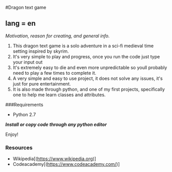 
#Dragon text game

 **lang = en**
 ---
 
*Motivation, reason for creating, and general info.*

1. This dragon text game is a solo adventure in a sci-fi medieval time setting inspired by skyrim.
2. It's very simple to play and progress, once you run the code just type your input out 
3. It's extremely easy to die and even more unpredictable so youll probably need to play a few times to complete it.
4. A very simple and easy to use project, it does not solve any issues, it's just for pure entertainment.
5. It is also made through python, and one of my first projects, specifically one to help me learn classes and attributes.



###Requirements
- Python 2.7

***Install or copy code through any python editor***

Enjoy! 

### Resources

- Wikipedia[(https://www.wikipedia.org)]
- Codeacademy[(https://www.codeacademy.com/)]
